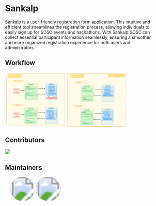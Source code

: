 # Sankalp

Sankalp is a user-friendly registration form application. This intuitive and efficient tool streamlines the registration process, allowing individuals to easily sign up for SOSC events and hackathons. With Sankalp SOSC can collect essential participant information seamlessly, ensuring a smoother and more organized registration experience for both users and administrators.


## Workflow

<div align="center" style="display: flex;">
  <img width="40%" src="./assets/user.png" alt="User model" />
  <img width="40%" src="./assets/admin.png" alt="Admin model" />
</div>

## Contributors

<a href="https://github.com/so-sc/Sankalp/graphs/contributors">
  <img src="https://contrib.rocks/image?repo=so-sc/Sankalp" />
</a>

## Maintainers

<div style="display: flex;">
  <svg xmlns="http://www.w3.org/2000/svg" xmlns:xlink="http://www.w3.org/1999/xlink" width="200" height="80" viewBox="0 0 132 64">
    <a href="https://github.com/HeimanPictures" >
      <svg x="0" y="0" width="64" height="64">
        <circle cx="32" cy="32" r="32" stroke="#c0c0c0" stroke-width="1" fill="url(#fill0)"/>
        <defs>
          <pattern id="fill0" x="0" y="0" width="64" height="64" patternUnits="userSpaceOnUse">
            <image x="0" y="0" width="64" height="64" xlink:href="https://avatars.githubusercontent.com/u/78695802?v=4"/>
          </pattern>
        </defs>
      </svg>
    </a>
    <a href="https://github.com/Deveesh-Shetty" >
      <svg x="68" y="0" width="64" height="64">
        <circle cx="32" cy="32" r="32" stroke="#c0c0c0" stroke-width="1" fill="url(#fill1)"/>
        <defs>
          <pattern id="fill1" x="0" y="0" width="64" height="64" patternUnits="userSpaceOnUse">
            <image x="0" y="0" width="64" height="64" xlink:href="https://avatars.githubusercontent.com/u/89470104?v=4"/>
          </pattern>
        </defs>
      </svg>
    </a>
  </svg>
</div>